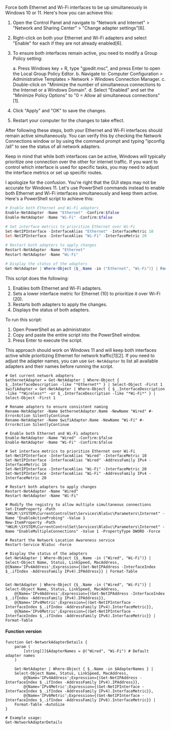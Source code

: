 Force both Ethernet and Wi-Fi interfaces to be up simultaneously in Windows 10 or 11. Here's how you can achieve this:

1. Open the Control Panel and navigate to "Network and Internet" > "Network and Sharing Center" > "Change adapter settings"[6].

2. Right-click on both your Ethernet and Wi-Fi adapters and select "Enable" for each if they are not already enabled[6].

3. To ensure both interfaces remain active, you need to modify a Group Policy setting:

   a. Press Windows key + R, type "gpedit.msc", and press Enter to open the Local Group Policy Editor.
   b. Navigate to: Computer Configuration > Administrative Templates > Network > Windows Connection Manager.
   c. Double-click on "Minimize the number of simultaneous connections to the Internet or a Windows Domain".
   d. Select "Enabled" and set the "Minimize Policy Options" to "0 = Allow all simultaneous connections"[1].

4. Click "Apply" and "OK" to save the changes.

5. Restart your computer for the changes to take effect.

After following these steps, both your Ethernet and Wi-Fi interfaces should remain active simultaneously. You can verify this by checking the Network Connections window or by using the command prompt and typing "ipconfig /all" to see the status of all network adapters.

Keep in mind that while both interfaces can be active, Windows will typically prioritize one connection over the other for internet traffic. If you want to control which interface is used for specific tasks, you may need to adjust the interface metrics or set up specific routes.


I apologize for the confusion. You're right that the GUI steps may not be accurate for Windows 11. Let's use PowerShell commands instead to enable both Ethernet and Wi-Fi interfaces simultaneously and keep them active. Here's a PowerShell script to achieve this:

```powershell
# Enable both Ethernet and Wi-Fi adapters
Enable-NetAdapter -Name "Ethernet" -Confirm:$false
Enable-NetAdapter -Name "Wi-Fi" -Confirm:$false

# Set interface metrics to prioritize Ethernet over Wi-Fi
Set-NetIPInterface -InterfaceAlias "Ethernet" -InterfaceMetric 10
Set-NetIPInterface -InterfaceAlias "Wi-Fi" -InterfaceMetric 20

# Restart both adapters to apply changes
Restart-NetAdapter -Name "Ethernet"
Restart-NetAdapter -Name "Wi-Fi"

# Display the status of the adapters
Get-NetAdapter | Where-Object {$_.Name -in ("Ethernet", "Wi-Fi")} | Format-Table Name, Status, LinkSpeed
```

This script does the following:

1. Enables both Ethernet and Wi-Fi adapters.
2. Sets a lower interface metric for Ethernet (10) to prioritize it over Wi-Fi (20).
3. Restarts both adapters to apply the changes.
4. Displays the status of both adapters.

To run this script:

1. Open PowerShell as an administrator.
2. Copy and paste the entire script into the PowerShell window.
3. Press Enter to execute the script.

This approach should work on Windows 11 and will keep both interfaces active while prioritizing Ethernet for network traffic[1][2]. If you need to adjust the adapter names, you can use `Get-NetAdapter` to list all available adapters and their names before running the script.



````
# Get current network adapters
$ethernetAdapter = Get-NetAdapter | Where-Object { $_.InterfaceDescription -like "*Ethernet*" } | Select-Object -First 1
$wifiAdapter = Get-NetAdapter | Where-Object { $_.InterfaceDescription -like "*Wireless*" -or $_.InterfaceDescription -like "*Wi-Fi*" } | Select-Object -First 1

# Rename adapters to ensure consistent naming
Rename-NetAdapter -Name $ethernetAdapter.Name -NewName "Wired" #-ErrorAction SilentlyContinue
Rename-NetAdapter -Name $wifiAdapter.Name -NewName "Wi-Fi" #-ErrorAction SilentlyContinue

# Enable both Ethernet and Wi-Fi adapters
Enable-NetAdapter -Name "Wired" -Confirm:$false
Enable-NetAdapter -Name "Wi-Fi" -Confirm:$false

# Set interface metrics to prioritize Ethernet over Wi-Fi
Set-NetIPInterface -InterfaceAlias "Wired" -InterfaceMetric 10
Set-NetIPInterface -InterfaceAlias "Wired" -AddressFamily IPv4 -InterfaceMetric 10
Set-NetIPInterface -InterfaceAlias "Wi-Fi" -InterfaceMetric 20
Set-NetIPInterface -InterfaceAlias "Wi-Fi" -AddressFamily IPv4 -InterfaceMetric 20

# Restart both adapters to apply changes
Restart-NetAdapter -Name "Wired"
Restart-NetAdapter -Name "Wi-Fi"

# Modify the registry to allow multiple simultaneous connections
Set-ItemProperty -Path "HKLM:\SYSTEM\CurrentControlSet\Services\NlaSvc\Parameters\Internet" -Name "EnableActiveProbing" -Value 1
New-ItemProperty -Path "HKLM:\SYSTEM\CurrentControlSet\Services\NlaSvc\Parameters\Internet" -Name "EnableMultipleConnections" -Value 1 -PropertyType DWORD -Force

# Restart the Network Location Awareness service
Restart-Service NlaSvc -Force

# Display the status of the adapters
Get-NetAdapter | Where-Object {$_.Name -in ("Wired", "Wi-Fi")} | Select-Object Name, Status, LinkSpeed, MacAddress, @{Name='IPv4Address';Expression={(Get-NetIPAddress -InterfaceIndex $_.ifIndex -AddressFamily IPv4).IPAddress}} | Format-Table


Get-NetAdapter | Where-Object {$_.Name -in ("Wired", "Wi-Fi")} | 
Select-Object Name, Status, LinkSpeed, MacAddress, 
    @{Name='IPv4Address';Expression={(Get-NetIPAddress -InterfaceIndex $_.ifIndex -AddressFamily IPv4).IPAddress}},
    @{Name='IPv4Metric';Expression={(Get-NetIPInterface -InterfaceIndex $_.ifIndex -AddressFamily IPv4).InterfaceMetric}},
    @{Name='IPv6Metric';Expression={(Get-NetIPInterface -InterfaceIndex $_.ifIndex -AddressFamily IPv6).InterfaceMetric}} | 
Format-Table

````
#### Function version
````
function Get-NetworkAdapterDetails {
    param (
        [string[]]$AdapterNames = @("Wired", "Wi-Fi") # Default adapter names
    )

    Get-NetAdapter | Where-Object { $_.Name -in $AdapterNames } | 
    Select-Object Name, Status, LinkSpeed, MacAddress, 
        @{Name='IPv4Address';Expression={(Get-NetIPAddress -InterfaceIndex $_.ifIndex -AddressFamily IPv4).IPAddress}},
        @{Name='IPv4Metric';Expression={(Get-NetIPInterface -InterfaceIndex $_.ifIndex -AddressFamily IPv4).InterfaceMetric}},
        @{Name='IPv6Metric';Expression={(Get-NetIPInterface -InterfaceIndex $_.ifIndex -AddressFamily IPv6).InterfaceMetric}} | 
    Format-Table -AutoSize
}

# Example usage:
Get-NetworkAdapterDetails
````


